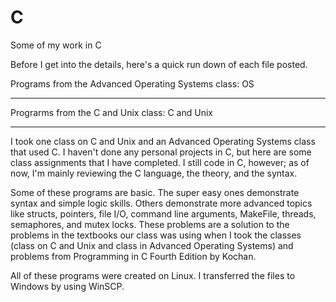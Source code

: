 # C
Some of my work in C

Before I get into the details, here's a quick run down of each file posted.

Programs from the Advanced Operating Systems class: OS
******************************************************

Prograrms from the C and Unix class: C and Unix
******************************************************

I took one class on C and Unix and an Advanced Operating Systems class that used C. I haven't done any personal projects in C, but here are some class assignments that I have completed. I still code in C, however; as of now, I'm mainly reviewing the C language, the theory, and the syntax. 

Some of these programs are basic. The super easy ones demonstrate syntax and simple logic skills. Others demonstrate more advanced topics like structs, pointers, file I/O, command line arguments, MakeFile, threads, semaphores, and mutex locks. These problems are a solution to the problems in the textbooks our class was using when I took the classes (class on C and Unix and class in Advanced Operating Systems) and problems from Programming in C Fourth Edition by Kochan. 

All of these programs were created on Linux. I transferred the files to Windows by using WinSCP.

